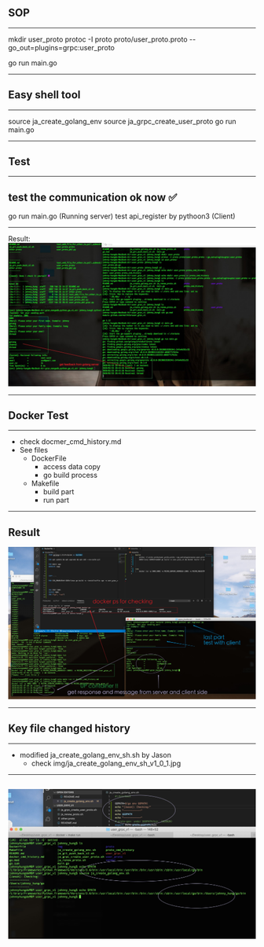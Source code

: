
## SOP

---

mkdir user_proto
protoc -I proto proto/user_proto.proto --go_out=plugins=grpc:user_proto

go run main.go 


---

## Easy shell tool
---
source ja_create_golang_env
source ja_grpc_create_user_proto
go run main.go

---

## Test
---
test the communication ok now ✅
---
go run main.go (Running server)
test api_register by pythoon3 (Client)

---
Result:
![Result](img/test_01_communication_run_server_ok.jpg)

--- 

## Docker Test
---
- check docmer_cmd_history.md
- See files 
    - DockerFile 
        - access data copy 
        - go build process
    - Makefile 
        - build part
        - run part

---

Result
---

![Docker Test](img/docker.jpg)



---

## Key file changed history
----
- modified ja_create_golang_env_sh.sh by Jason
    - check img/ja_create_golang_env_sh_v1_0_1.jpg
---
![test](img/ja_create_golang_env_sh_v1_0_1.jpg)
---